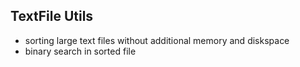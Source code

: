 ## TextFile Utils

- sorting large text files without additional memory and diskspace
- binary search in sorted file